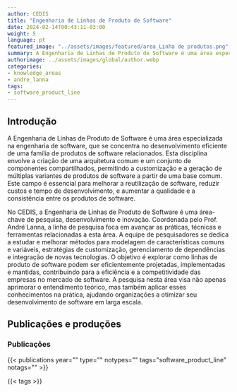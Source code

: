 ```yaml
---
author: CEDIS
title: "Engenharia de Linhas de Produto de Software"
date: 2024-02-14T00:43:11-03:00
weight: 5
language: pt
featured_image: "../assets/images/featured/area_Linha de produtos.png"
summary: A Engenharia de Linhas de Produto de Software é uma área especializada na engenharia de software, que se concentra no desenvolvimento eficiente de uma família de produtos de software relacionados. 
authorimage: ../assets/images/global/author.webp
categories:
- knowledge_areas
- andre_lanna
tags: 
- software_product_line
---
```

## Introdução
A Engenharia de Linhas de Produto de Software é uma área especializada na engenharia de software, que se concentra no desenvolvimento eficiente de uma família de produtos de software relacionados. Esta disciplina envolve a criação de uma arquitetura comum e um conjunto de componentes compartilhados, permitindo a customização e a geração de múltiplas variantes de produtos de software a partir de uma base comum. Este campo é essencial para melhorar a reutilização de software, reduzir custos e tempo de desenvolvimento, e aumentar a qualidade e a consistência entre os produtos de software.

No CEDIS, a Engenharia de Linhas de Produto de Software é uma área-chave de pesquisa, desenvolvimento e inovação. Coordenada pelo Prof. André Lanna, a linha de pesquisa foca em avançar as práticas, técnicas e ferramentas relacionadas a esta área. A equipe de pesquisadores se dedica a estudar e melhorar métodos para modelagem de características comuns e variáveis, estratégias de customização, gerenciamento de dependências e integração de novas tecnologias. O objetivo é explorar como linhas de produto de software podem ser eficientemente projetadas, implementadas e mantidas, contribuindo para a eficiência e a competitividade das empresas no mercado de software. A pesquisa nesta área visa não apenas aprimorar o entendimento teórico, mas também aplicar esses conhecimentos na prática, ajudando organizações a otimizar seu desenvolvimento de software em larga escala.

## Publicações e produções
### Publicações

{{< publications year="" type="" notypes="" tags="software_product_line" notags="" >}}

{{< tags >}}